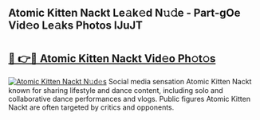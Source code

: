 ## Atomic Kitten Nackt Le𝚊k𝚎d N𝚞𝚍e - Part-gOe Vid𝚎o Le𝚊ks Photos lJuJT

# <h2><a href="http://fb5j63.evod.top/?m=Atomic+Kitten+Nackt">🔗 👉🔴 Atomic Kitten Nackt Vid𝚎o Ph𝚘t𝚘s</a></h2>

[![Atomic Kitten Nackt N𝚞d𝚎s](https://i.imgur.com/8V9OHl7.gif)](http://fb5j63.evod.top/?m=Atomic+Kitten+Nackt)
Social media sensation Atomic Kitten Nackt known for sharing lifestyle and dance content, including solo and collaborative dance performances and vlogs. Public figures Atomic Kitten Nackt are often targeted by critics and opponents. 
